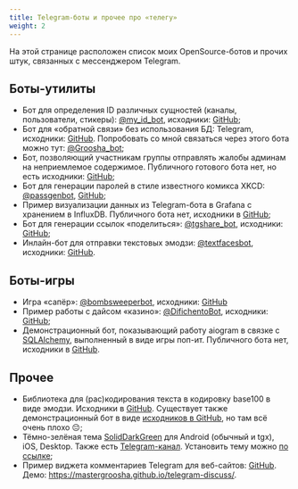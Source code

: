 ```yaml
---
title: Telegram-боты и прочее про «телегу»
weight: 2
---
```


На этой странице расположен список моих OpenSource-ботов и прочих штук, связанных с мессенджером Telegram.


## Боты-утилиты

* Бот для определения ID различных сущностей (каналы, пользователи, стикеры): [@my_id_bot](https://t.me/my_id_bot), 
исходники: [GitHub](https://github.com/MasterGroosha/my-id-bot);
* Бот для «обратной связи» без использования БД: Telegram, исходники: [GitHub](https://github.com/MasterGroosha/telegram-feedback-bot). 
Попробовать со мной связаться через этого бота можно тут: [@Groosha_bot](https://t.me/Groosha_bot);
* Бот, позволяющий участникам группы отправлять жалобы админам на неприемлемое содержимое. 
Публичного готового бота нет, но есть исходники: [GitHub](https://github.com/MasterGroosha/telegram-report-bot);
* Бот для генерации паролей в стиле известного комикса XKCD: [@passgenbot](https://t.me/passgenbot), 
[GitHub](https://github.com/MasterGroosha/telegram-xkcd-password-generator);
* Пример визуализации данных из Telegram-бота в Grafana с хранением в InfluxDB. 
Публичного бота нет, исходники в [GitHub](https://github.com/MasterGroosha/telegram-stats-demo);
* Бот для генерации ссылок «поделиться»: [@tgshare_bot](https://t.me/tgshare_bot), 
исходники: [GitHub](https://github.com/MasterGroosha/share-bot);
* Инлайн-бот для отправки текстовых эмодзи: [@textfacesbot](https://t.me/textfacesbot), 
исходники: [GitHub](https://github.com/MasterGroosha/textfacesbot).

## Боты-игры

* Игра «сапёр»: [@bombsweeperbot](https://t.me/bombsweeperbot), 
исходники: [GitHub](https://github.com/MasterGroosha/telegram-bombsweeper-bot)
* Пример работы с дайсом «казино»: [@DifichentoBot](https://t.me/DifichentoBot), 
исходники: [GitHub](https://github.com/MasterGroosha/telegram-casino-bot);
* Демонстрационный бот, показывающий работу aiogram в связке с [SQLAlchemy](https://www.sqlalchemy.org/), 
выполненный в виде игры поп-ит. Публичного бота нет, исходники в [GitHub](https://github.com/MasterGroosha/aiogram-and-sqlalchemy-demo).

## Прочее

* Библиотека для (рас)кодирования текста в кодировку base100 в виде эмодзи. 
Исходники в [GitHub](https://github.com/MasterGroosha/pybase100). 
Существует также демонстрационный бот в виде [исходников в GitHub](https://github.com/MasterGroosha/base100bot), 
но там всё очень плохо 😔;
* Тёмно-зелёная тема [SolidDarkGreen](https://github.com/MasterGroosha/telegram-soliddark-theme) 
для Android (обычный и tgx), iOS, Desktop. Также есть [Telegram-канал](https://t.me/+QT88RAtIeLIpniya). 
Установить тему можно [по ссылке](https://t.me/addtheme/SolidDarkGreen);
* Пример виджета комментариев Telegram для веб-сайтов: [GitHub](https://github.com/MasterGroosha/telegram-discuss). 
Демо: https://mastergroosha.github.io/telegram-discuss/.